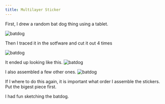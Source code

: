 ```yaml
---
title: Multilayer Sticker
---
```



First, I drew a random bat dog thing using a tablet.

![batdog](https://lh3.googleusercontent.com/Vok15p7yqVk5QrwrzZXrKfBS6Dpw-mv70hP7Tp1fh1sP_KYfGDuJx8FKFfek4VMU93Ybwv-l2UfwLnEARxO73b6rosOPUCFwmmZicJnstdXg7-HcP_4j0uZOhcmSrhgHHzTBCoDc8tKBqwi7ogbbRMxmveq9qN-XZOLOO62P3UdvChBRDcnLVTl-XBq3Elvkln8Ahtukbp_uUoPameCMkAnpDGYZxVvtu4-0BLejF4H6X14rya8bvytS8I9tooe5rI_q-4yNJCDAuN1jPhkl9KEoreIs47OT5UpKmBVPRFCxUrJDhzXhT4p3GVHSANVHU51Tm78tgx0gZmDiJSPyLpV5dw7CAYEOUrAwMFdD3heOYGkolbbyIM-ahWKzko-wf1-IglEF99BZjoRk9Ja52sqBvVuPzhA0lny5HsPP7Mi6FaABo4dpPNO8ib_j5oswPEbvX1zZZVkRXRLPb0zwhu1hY043Wo7ahuRyIqizlU-y78UuNH257BnKvrESu97cCkUZqBiuWtR6Gwuap__asHO5q_v2jx7S8s3ne1FOJkuoKmhNRgo8feBd3CwrQwuwhpJfZRX1BzLRT5JekmDFxJm8g3hh5h4J28Ai4JeaQvs9e-nqYej0PnyIpw1foxqxEQYPNZFj0q_tEetAQcPXdrBp8WBxj6-w=w768-h800-no)

Then I traced it in the sotfware and cut it out 4 times

![batdog](https://lh3.googleusercontent.com/DMnCq6MH5SfaI54ayFIMiFkvOBxYjF1oVP2GsKqcQ8If1pTOsXTzP29j0dMfU4HmrC6ghX3zSV1hmjVpzVbycgi7bx8aYcuLhtEHFhijGx4lPD632The8x6dMdKSBNcMfsHMYPnSH9rPqTj-co3gkUwFea03vtZ8XQ-g4_qkDclj5xvPM5KVA-2np8aXSucvcVaOoz8CqjYOzFlWkfbB40Ur_F9n_bWle9jjsBvpa3F97-OsczwOhMsv3J_LgHDuY_UmrwHhTKoug5_9_q8bWxRwwP4eOmP3R27tKeMCbv0AqS47iRuGVb27pQZ_f4mrCshz6eduYRETfEcIx7GMisF56IWXk5bsffA2uCSPXrj7zoFtyRoTLqwd23VgXgJeiC4Q1gs-3aQNrDNZa4kcA9E0tIjyViUI8K6BU2ddnW2DfV0ptg-aWJnnig_qNhHPPvfiRZJZe8sOjjAA378Rq_L9AW6XvqnZsHN6dZrVuzjT1psvfRFhzW2dOXnftMlIHpWmwLBSNyoGRIju0DfSSwxj82DQ-_NDMY_4DxKbAF4DgHnHm0_IWV3lOOw5c6iPzcIEFi1Zv7Eo40ax3mfM0Ttg3sVl11BaQ1QfWtTxT4NoChf7t9apZmAyr6kG1gRlq0ymR9z58WFtTCz4vg0Xj-eObB6gMVUU=w711-h947-no)

It ended up looking like this.
![batdog](https://lh3.googleusercontent.com/VV6xed1oJ5Ug4wN24N1JavkqLdHHiVeU1_vUso6g2V3zJz_YSwQfJkDCwiBjfYapDKp0ODXr0gYLrcl1No5hPXk6xP90hyIbP7u156QoHpriiZ1mFNnZOz09_NBJAAkQIusQlsXeNF4sZmVpJvFp5HXSLBXszdjtkgLNMzwIuNOD3yoIyWH5TkPf9QOmTNTYxIGNZDOaU48d2HOnrUn65qDYo9BQNJZmVpkwOH7jiONKWtypjD4zJBzwHYEJEvDwpgClWYpJ2yyd-ba_u3f-EvjbI-NAyu6cieATx8hGXvM2dMvOfU86V0fnYcl5NGeh-oWxdSjSlHwZKrAWe4bAmq3EbvMPHh4bdb9zMcKqj8xnIF3K95oc_LBGX0OBD_gD2m2CcW3ld_nN1wuW3iVcS8uGuwxzG5EQEtxHRwysyLh6O6IWijW1L_4pzs2zptU4nnCNSjYH8C2B43cm9MFoTNgT-6W8zRkgcF5LDBQg_du_zKvWT-TQ7WilAHyBoIDFDcsgiBxSYZ0Blh-8qu0s2xigt1D3E4ee48oPvTzJIAmy8lNCZa7Iai_abvzW77zms9FbQly-Qu3sv0IjuRAcGYYn-SpgCWL_tL4uqXGnbr3cs-9t5ad97kDA6MKXWOkmGuQvKVO_f_6nWlWGKQsvGNV9KfagC7q1=w711-h947-no)

I also assembled a few other ones.
![batdog](https://lh3.googleusercontent.com/pE4WWnoF9wrvOdeddTBoFJACyh9n5InZosVfuvpi7gACf6M-7NTpYCpdtE0z3deGn3S-HvcBv6sdrZt4I7PCJcDKNxmbHgDpkG5DEDyyemkVBdjTlJU9tEqAsoSuOvGIsBSHmFfN5-GUgyzl1xuYKsvs-ZIFHtTNxKJi4jgARWR3rUQ4xbZyrAz0BPRqLoc8qjXpRQx2p9eXSnXJNQQfpaR_q5lrcoYBX32WS58uj4ROZs5YFhGpQLwJLYZfCA2yAu4-WShHSSckASQ8PmR1UHticKcu248eUQ-oeYyAoN_oo7c1gxhREMkOzNluN5-1NMevtpRmN1QlYcwkFimWVxGPkeU6GfhhKu1OTgwOntEaTVisJGdgAvzZKlt59jBeCFW4Y8jBXKfiPNVa0U19c_C0xcfrnQl9_VYvihuDuZDStdFX9QNjWYTMGt2KMo-VYXqYd5lF8aXaVntoolp3IONymLtwQrL1WwnD9t5AMxq0tKNgCfnlqEQ3avjhsn4euofXTcT-1evNyvkCJ1VurCAitS3FmxMnvvt3IQBd5YkYofVwPljIDG5zzvvbWVgcPPlQDgXK2JVZIDbdyPUCIzEBbOtcagKXwJaAevubcRaGxaUcx2_U__7m_hbSE6uyhRlI1uW6zMCC4z1CYQSV5nbDVcIWFpcs=w711-h947-no)

If I where to do this again, it is important what order I assemble the stickers. Put the bigest piece first.

I had fun sketching the batdog.
